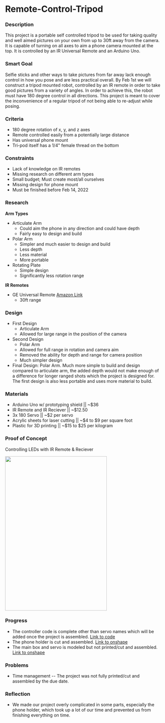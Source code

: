 # Remote-Control-Tripod

### Description
  This project is a portable self controlled tripod to be used for taking quality and well aimed pictures on your own from up to 30ft away from the camera. It is capable of turning on all axes to aim a phone camera mounted at the top. It is controlled by an IR Universal Remote and an Arduino Uno.
  
### Smart Goal
  Selfie sticks and other ways to take pictures from far away lack enough control in how you pose and are less practical overall. By Feb 1st we will construct a tripod mounted robot, controlled by an IR remote in order to take good pictures from a variety of angles. In order to achieve this, the robot must have 180 degree control in all directions. This project is meant to cover the inconvenience of a regular tripod of not being able to re-adjust while posing.

### Criteria 
- 180 degree rotation of x, y, and z axes
- Remote controlled easily from a potentially large distance
- Has universal phone mount
- Tri-pod itself has a 1/4" female thread on the bottom

### Constraints
- Lack of knowledge on IR remotes
- Missing research on different arm types
- Small budget; Must create most/all ourselves
- Missing design for phone mount
- Must be finished before Feb 14, 2022

### Research
**Arm Types**
- Articulate Arm
  - Could aim the phone in any direction and could have depth
  - Fairly easy to design and build
- Polar Arm
  - Simpler and much easier to design and build
  - Less depth
  - Less material
  - More portable
- Rotating Plate
  - Simple design
  - Significantly less rotation range

**IR Remotes**
- GE Universal Remote [Amazon Link](https://www.amazon.com/GE-Lighting-Device-Universal-Remote/dp/B076QDZZF9?ref_=ast_sto_dp)
  - 30ft range

### Design
- First Design  
  - Articulate Arm
  - Allowed for large range in the position of the camera
- Second Design
  - Polar Arm
  - Allowed for full range in rotation and camera aim
  - Removed the ability for depth and range for camera position
  - Much simpler design
- Final Design: Polar Arm.
  Much more simple to build and design compared to articulate arm, the added depth would not make enough of a difference for longer ranged shots which the project is designed for. The first design is also less portable and uses more material to build.
### Materials
- Arduino Uno w/ prototyping shield || ~$36
- IR Remote and IR Reciever         || ~$12.50
- 3x 180 Servo                      || ~$2 per servo
- Acrylic sheets for laser cutting  || ~$4 to $9 per square foot
- Plastic for 3D printing           || ~$15 to $25 per kilogram
### Proof of Concept
Controlling LEDs with IR Remote & Reciever

<img src="https://github.com/jkrosby51/Remote-Control-Tripod/blob/main/Images/ProofOfConcept.gif" width="330" height="500" />

### Progress
 - The controller code is complete other than servo names which will be added once the project is assembled. [Link to code](https://github.com/jkrosby51/Remote-Control-Tripod/blob/main/IR_Controller.ino)
 - The phone holder is cut and assembled. [Link to onshape](https://cvilleschools.onshape.com/documents/a7888a055488cb7f7019fd47/w/7918e3e407033a13bde2e391/e/3e339f62e41d628ddd532f2c?renderMode=0&uiState=621ce594adf80343b1ccd3d9)
 - The main box and servo is modeled but not printed/cut and assembled. [Link to onshape](https://cvilleschools.onshape.com/documents/0842ea0297681654ed9ec6e5/w/2f2d596c173ecd37bdb8c60e/e/162fdac466993b0e6825e891?renderMode=0&uiState=621ce5c5873721518c4a4997)
 
### Problems
 - Time management -- The project was not fully printed/cut and assembled by the due date.
### Reflection
 - We made our project overly complicated in some parts, especially the phone holder, which took up a lot of our time and prevented us from finishing everything on time.
